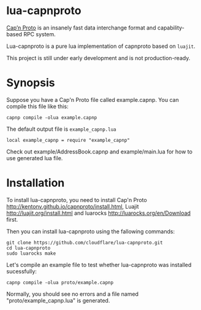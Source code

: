 lua-capnproto
=============

[Cap’n Proto](http://kentonv.github.io/capnproto/index.html) is an insanely fast data interchange format and capability-based RPC system.

Lua-capnproto is a pure lua implementation of capnproto based on `luajit`.

This project is still under early development and is not production-ready.

Synopsis
========
Suppose you have a Cap'n Proto file called example.capnp. You can compile this file like this:

    capnp compile -olua example.capnp

The default output file is `example_capnp.lua`

    local example_capnp = require "example_capnp"

Check out example/AddressBook.capnp and example/main.lua for how to use generated lua file.

Installation
============
To install lua-capnproto, you need to install Cap'n Proto <http://kentonv.github.io/capnproto/install.html>, Luajit <http://luajit.org/install.html> and luarocks <http://luarocks.org/en/Download> first.

Then you can install lua-capnproto using the fallowing commands:

    git clone https://github.com/cloudflare/lua-capnproto.git
    cd lua-capnproto
    sudo luarocks make

Let's compile an example file to test whether lua-capnproto was installed sucessfully:

    capnp compile -olua proto/example.capnp

Normally, you should see no errors and a file named "proto/example_capnp.lua" is generated.
